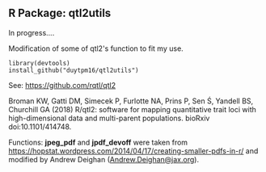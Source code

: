 ## R Package: qtl2utils

In progress....

Modification of some of qtl2's function to fit my use. 

    library(devtools)
    install_github("duytpm16/qtl2utils")






See: https://github.com/rqtl/qtl2

Broman KW, Gatti DM, Simecek P, Furlotte NA, Prins P, Sen Ś, Yandell BS, Churchill GA (2018) 
R/qtl2: software for mapping quantitative trait loci with high-dimensional data and multi-parent populations. 
bioRxiv doi:10.1101/414748. 

Functions: **jpeg_pdf** and **jpdf_devoff** were taken from https://hopstat.wordpress.com/2014/04/17/creating-smaller-pdfs-in-r/ and modified by Andrew Deighan (Andrew.Deighan@jax.org).


